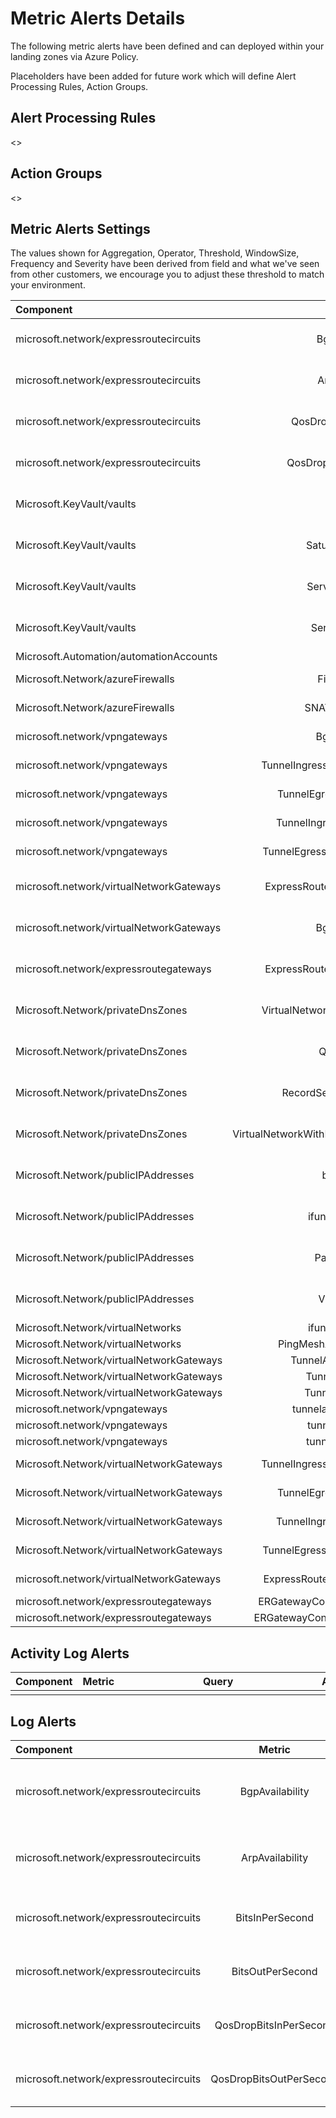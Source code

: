 # Metric Alerts Details

The following metric alerts have been defined and can deployed within your landing zones via Azure Policy.

Placeholders have been added for future work which will define Alert Processing Rules, Action Groups.

## Alert Processing Rules

<<TBD>>

## Action Groups

<<TBD>>

## Metric Alerts Settings

The values shown for Aggregation, Operator, Threshold, WindowSize, Frequency and Severity have been derived from field and what we've seen from other customers, we encourage you to adjust these threshold to match your environment.


| Component                                | Metric                                            | Aggregation   | Operator           | Threshold   | WindowSize   | Frequency   | Severity   | <div style="width:240px">References</div>                                                                                                                                                                                                                                                                                                             | Path                                                                                                                                                                                                                                                |
|:-----------------------------------------|:-------------------------------------------------:|:-------------:|:------------------:|:-----------:|:------------:|:-----------:|:----------:|:------------------------------------------------------------------------------------------------------------------------------------------------------------------------------------------------------------------------------------------------------------------------------------------------------------------------------------------------------|:----------------------------------------------------------------------------------------------------------------------------------------------------------------------------------------------------------------------------------------------------|
| microsoft.network/expressroutecircuits   | BgpAvailability                                   | Average       | LessThan           | 90          | PT5M         | PT1M        | 0          | <br/>[Monitor ExpressRoute Alerts](https://docs.microsoft.com/en-us/azure/expressroute/monitor-expressroute#alerts)<br/>[ExpressRoute KQL Queries](https://docs.microsoft.com/en-us/azure/expressroute/monitor-expressroute#sample-kusto-queries)                                                                                                     | [deploy-ercir_bgpavailability_alert.bicep](https://github.com/Azure/alz-monitor/blob/7d0b925a53edf365cee4fae157131420ea29e8c9/Observability_L100/Deploy/policyDefinitions/deploy-ercir_bgpavailability_alert.bicep)                                 |
| microsoft.network/expressroutecircuits   | ArpAvailability                                   | Average       | LessThan           | 90          | PT5M         | PT1M        | 0          | <br/>[Monitor ExpressRoute Alerts](https://docs.microsoft.com/en-us/azure/expressroute/monitor-expressroute#alerts)<br/>[ExpressRoute KQL Queries](https://docs.microsoft.com/en-us/azure/expressroute/monitor-expressroute#sample-kusto-queries)                                                                                                     | [deploy-ercir_arpavailability_alert.bicep](https://github.com/Azure/alz-monitor/blob/7d0b925a53edf365cee4fae157131420ea29e8c9/Observability_L100/Deploy/policyDefinitions/deploy-ercir_arpavailability_alert.bicep)                                 |
| microsoft.network/expressroutecircuits   | QosDropBitsInPerSecond                            | Average       | GreaterThan        | 100         | PT5M         | PT1M        | 2          | <br/>[Monitor ExpressRoute Alerts](https://docs.microsoft.com/en-us/azure/expressroute/monitor-expressroute#alerts)<br/>[ExpressRoute KQL Queries](https://docs.microsoft.com/en-us/azure/expressroute/monitor-expressroute#sample-kusto-queries)                                                                                                     | [deploy-ercir_qosdropsbitsin_alert.bicep](https://github.com/Azure/alz-monitor/blob/7d0b925a53edf365cee4fae157131420ea29e8c9/Observability_L100/Deploy/policyDefinitions/deploy-ercir_qosdropsbitsin_alert.bicep)                                   |
| microsoft.network/expressroutecircuits   | QosDropBitsOutPerSecond                           | Average       | GreaterThan        | 100         | PT5M         | PT1M        | 2          | <br/>[Monitor ExpressRoute Alerts](https://docs.microsoft.com/en-us/azure/expressroute/monitor-expressroute#alerts)<br/>[ExpressRoute KQL Queries](https://docs.microsoft.com/en-us/azure/expressroute/monitor-expressroute#sample-kusto-queries)                                                                                                     | [deploy-ercir_qosdropsbitsout_alert.bicep](https://github.com/Azure/alz-monitor/blob/7d0b925a53edf365cee4fae157131420ea29e8c9/Observability_L100/Deploy/policyDefinitions/deploy-ercir_qosdropsbitsout_alert.bicep)                                 |
| Microsoft.KeyVault/vaults                | Availability                                      | Average       | LessThan           | 90          | PT5M         | PT1M        | 1          | [Monitoring KeyVault Reference](https://docs.microsoft.com/en-us/azure/key-vault/general/monitor-key-vault-reference)<br>[Monitoring KeyVault](https://docs.microsoft.com/en-us/azure/key-vault/general/monitor-key-vault)<br>[KeyVault Insights Overview](https://docs.microsoft.com/en-us/azure/azure-monitor/insights/key-vault-insights-overview) | [deploy-kv_availability_alert.bicep](https://github.com/Azure/alz-monitor/blob/7d0b925a53edf365cee4fae157131420ea29e8c9/Observability_L100/Deploy/policyDefinitions/deploy-kv_availability_alert.bicep)                                             |
| Microsoft.KeyVault/vaults                | SaturationShoebox                                 | Average       | GreaterThan        | 75          | PT5M         | PT1M        | 1          | [Monitoring KeyVault Reference](https://docs.microsoft.com/en-us/azure/key-vault/general/monitor-key-vault-reference)<br>[Monitoring KeyVault](https://docs.microsoft.com/en-us/azure/key-vault/general/monitor-key-vault)<br>[KeyVault Insights Overview](https://docs.microsoft.com/en-us/azure/azure-monitor/insights/key-vault-insights-overview) | [deploy-kv_capacity_alert.bicep](https://github.com/Azure/alz-monitor/blob/d78aea3853e9839fe87019bc6e9267525bb73102/Observability_L100/Deploy/policyDefinitions/deploy-kv_capacity_alert.bicep)                                                     |
| Microsoft.KeyVault/vaults                | ServiceApiLatency                                 | Average       | GreaterThan        | 1000        | PT5M         | PT1M        | 3          | [Monitoring KeyVault Reference](https://docs.microsoft.com/en-us/azure/key-vault/general/monitor-key-vault-reference)<br>[Monitoring KeyVault](https://docs.microsoft.com/en-us/azure/key-vault/general/monitor-key-vault)<br>[KeyVault Insights Overview](https://docs.microsoft.com/en-us/azure/azure-monitor/insights/key-vault-insights-overview) | [deploy-kv_latency_alert.bicep](https://github.com/Azure/alz-monitor/blob/7d0b925a53edf365cee4fae157131420ea29e8c9/Observability_L100/Deploy/policyDefinitions/deploy-kv_latency_alert.bicep)                                                       |
| Microsoft.KeyVault/vaults                | ServiceApiResult                                  | Average       | GreaterThan        | dynamic     | PT5M         | PT1M        | 2          | [Monitoring KeyVault Reference](https://docs.microsoft.com/en-us/azure/key-vault/general/monitor-key-vault-reference)<br>[Monitoring KeyVault](https://docs.microsoft.com/en-us/azure/key-vault/general/monitor-key-vault)<br>[KeyVault Insights Overview](https://docs.microsoft.com/en-us/azure/azure-monitor/insights/key-vault-insights-overview) | [deploy-kv_requests_alert.bicep](https://github.com/Azure/alz-monitor/blob/d78aea3853e9839fe87019bc6e9267525bb73102/Observability_L100/Deploy/policyDefinitions/deploy-kv_requests_alert.bicep)                                                     |
| Microsoft.Automation/automationAccounts  | TotalJob                                          | Count         | GreaterThan        | 0           | PT5M         | PT1M        | 2          |                                                                                                                                                                                                                                                                                                                                                       | [deploy-aa_totaljob_alert.bicep](https://github.com/Azure/alz-monitor/blob/7d0b925a53edf365cee4fae157131420ea29e8c9/Observability_L100/Deploy/policyDefinitions/deploy-aa_totaljob_alert.bicep)                                                     |
| Microsoft.Network/azureFirewalls         | FirewallHealth                                    | Average       | LessThan           | 90          | PT5M         | PT1M        | 0          | [Overview of Azure Firewall logs and metrics                                                                                                                                                                                                                                                                                                          | [deploy-afw_firewallhealth_alert.bicep](https://github.com/Azure/alz-monitor/blob/7d0b925a53edf365cee4fae157131420ea29e8c9/Observability_L100/Deploy/policyDefinitions/deploy-afw_firewallhealth_alert.bicep)                                       |
| Microsoft.Network/azureFirewalls         | SNATPortUtilization                               | Average       | GreaterThan        | 80          | PT5M         | PT1M        | 1          | [Overview of Azure Firewall logs and metrics                                                                                                                                                                                                                                                                                                          | [deploy-afw_snatportutilization_alert.bicep](https://github.com/Azure/alz-monitor/blob/7d0b925a53edf365cee4fae157131420ea29e8c9/Observability_L100/Deploy/policyDefinitions/deploy-afw_snatportutilization_alert.bicep)                             |
| microsoft.network/vpngateways            | BgpPeerStatus                                     | Total         | LessThan           | 1           | PT5M         | PT5M        |            | [Overview of Azure Firewall logs and metrics                                                                                                                                                                                                                                                                                                          | [deploy-vpng_bgppeerstatus_alert.bicep](https://github.com/Azure/alz-monitor/blob/d78aea3853e9839fe87019bc6e9267525bb73102/Observability_L100/Deploy/policyDefinitions/deploy-vpng_bgppeerstatus_alert.bicep)                                       |
| microsoft.network/vpngateways            | TunnelIngressPacketDropTSMismatch                 | Average       | GreaterThan        | dynamic     | PT5M         | PT5M        | 3          | [Overview of Azure Firewall logs and metrics                                                                                                                                                                                                                                                                                                          | [deploy-vpng_ingresspacketdropmismatch_alert.bicep](https://github.com/Azure/alz-monitor/blob/fdd0ab013ee6f35a53e130384734e20c0a722b54/Observability_L100/Deploy/policyDefinitions/deploy-vpng_ingresspacketdropmismatch_alert.bicep)               |
| microsoft.network/vpngateways            | TunnelEgressPacketDropCount                       | Total         | GreaterThan        | dynamic     | PT5M         | PT5M        | 3          | [Overview of Azure Firewall logs and metrics                                                                                                                                                                                                                                                                                                          | [deploy-vpng_egresspacketdropcount_alert.bicep](https://github.com/Azure/alz-monitor/blob/7d0b925a53edf365cee4fae157131420ea29e8c9/Observability_L100/Deploy/policyDefinitions/deploy-vpng_egresspacketdropcount_alert.bicep)                       |
| microsoft.network/vpngateways            | TunnelIngressPacketDropCount                      | Total         | GreaterThan        | dynamic     | PT5M         | PT5M        | 3          | [Overview of Azure Firewall logs and metrics                                                                                                                                                                                                                                                                                                          | [deploy-vpng_ingresspacketdropcount_alert.bicep](https://github.com/Azure/alz-monitor/blob/7d0b925a53edf365cee4fae157131420ea29e8c9/Observability_L100/Deploy/policyDefinitions/deploy-vpng_ingresspacketdropcount_alert.bicep)                     |
| microsoft.network/vpngateways            | TunnelEgressPacketDropTSMismatch                  | Total         | GreaterThan        | dynamic     | PT5M         | PT5M        | 3          | [Overview of Azure Firewall logs and metrics                                                                                                                                                                                                                                                                                                          | [deploy-vpng_egresspacketdropmismatch_alert.bicep](https://github.com/Azure/alz-monitor/blob/fdd0ab013ee6f35a53e130384734e20c0a722b54/Observability_L100/Deploy/policyDefinitions/deploy-vpng_egresspacketdropmismatch_alert.bicep)                 |
| microsoft.network/virtualNetworkGateways | ExpressRouteGatewayCpuUtilization                 | Average       | GreaterThan        | 90          | PT5M         | PT1M        | 1          | [Azure Monitor supported metrics by resource type - Azure Monitor                                                                                                                                                                                                                                                                                     | [deploy-vnetg_expressroutecpuutilization_alert.bicep](https://github.com/Azure/alz-monitor/blob/d78aea3853e9839fe87019bc6e9267525bb73102/Observability_L100/Deploy/policyDefinitions/deploy-vnetg_expressroutecpuutilization_alert.bicep)           |
| microsoft.network/virtualNetworkGateways | BgpPeerStatus                                     | Total         | LessThan           | 1           | PT5M         | PT5M        |            | [Azure Monitor supported metrics by resource type - Azure Monitor                                                                                                                                                                                                                                                                                     | [deploy-vnetg_bgppeerstatus_alert.bicep](https://github.com/Azure/alz-monitor/blob/7d0b925a53edf365cee4fae157131420ea29e8c9/Observability_L100/Deploy/policyDefinitions/deploy-vnetg_bgppeerstatus_alert.bicep)                                     |
| microsoft.network/expressroutegateways   | ExpressRouteGatewayCpuUtilization                 | Average       | GreaterThan        | 80          | PT5M         | PT1M        | 1          | [ExpressRoute Monitoring Metrics Alerts for ExpressRoute Gateways](https://docs.microsoft.com/en-us/azure/expressroute/expressroute-monitoring-metrics-alerts#expressroute-gateways)                                                                                                                                                                  | [deploy-vnetg_expressroutecpuutilization_alert.bicep](https://github.com/Azure/alz-monitor/blob/arm-conversion-2023-01-26/src/resources/Microsoft.Authorization/policyDefinitions/deploy-vnetg_expressroutecpuutilization_alert.bicep)              |
| Microsoft.Network/privateDnsZones        | VirtualNetworkLinkCapacityUtilization             | Maximum       | GreaterThanEqualTo | 80          | PT1H         | PT1H        | 2          | [Azure Monitor supported metrics by resource type - Azure Monitor                                                                                                                                                                                                                                                                                     | [deploy-pdnsz_capacityutilization_alert.bicep](https://github.com/Azure/alz-monitor/blob/d78aea3853e9839fe87019bc6e9267525bb73102/Observability_L100/Deploy/policyDefinitions/deploy-pdnsz_capacityutilization_alert.bicep)                         |
| Microsoft.Network/privateDnsZones        | QueryVolume                                       | Total         | GreaterThanOrEqual | 500         | PT1H         | PT1H        | 4          | [Azure Monitor supported metrics by resource type - Azure Monitor                                                                                                                                                                                                                                                                                     | [deploy-pdnsz_queryvolume_alert.bicep](https://github.com/Azure/alz-monitor/blob/d78aea3853e9839fe87019bc6e9267525bb73102/Observability_L100/Deploy/policyDefinitions/deploy-pdnsz_queryvolume_alert.bicep)                                         |
| Microsoft.Network/privateDnsZones        | RecordSetCapacityUtilization                      | Maximum       | GreaterThanOrEqual | 75          | PT1H         | PT1H        | 2          | [Azure Monitor supported metrics by resource type - Azure Monitor                                                                                                                                                                                                                                                                                     | [deploy-pdnsz_recordsetcapacity_alert.bicep](https://github.com/Azure/alz-monitor/blob/d78aea3853e9839fe87019bc6e9267525bb73102/Observability_L100/Deploy/policyDefinitions/deploy-pdnsz_recordsetcapacity_alert.bicep)                             |
| Microsoft.Network/privateDnsZones        | VirtualNetworkWithRegistrationCapacityUtilization | Maximum       | GreaterThan        | 90          | PT1H         | PT1H        | 2          | [Azure Monitor supported metrics by resource type - Azure Monitor                                                                                                                                                                                                                                                                                     | [deploy-pdnsz_registrationcapacityutilization_alert.bicep](https://github.com/Azure/alz-monitor/blob/d78aea3853e9839fe87019bc6e9267525bb73102/Observability_L100/Deploy/policyDefinitions/deploy-pdnsz_registrationcapacityutilization_alert.bicep) |
| Microsoft.Network/publicIPAddresses      | bytesinddos                                       | Maximum       | GreaterThan        | 8000000     | PT5M         | PT5M        | 4          | [Azure Monitor supported metrics by resource type - Azure Monitor                                                                                                                                                                                                                                                                                     | [deploy-pip_bytesinddosattack_alert.bicep](https://github.com/Azure/alz-monitor/blob/d78aea3853e9839fe87019bc6e9267525bb73102/Observability_L100/Deploy/policyDefinitions/deploy-pip_bytesinddosattack_alert.bicep)                                 |
| Microsoft.Network/publicIPAddresses      | ifunderddosattack                                 | Maximum       | GreaterThan        | 1           | PT5M         | PT5M        | 1          | [Azure Monitor supported metrics by resource type - Azure Monitor                                                                                                                                                                                                                                                                                     | [deploy-pip_ddosattack_alert.bicep](https://github.com/Azure/alz-monitor/blob/d78aea3853e9839fe87019bc6e9267525bb73102/Observability_L100/Deploy/policyDefinitions/deploy-pip_ddosattack_alert.bicep)                                               |
| Microsoft.Network/publicIPAddresses      | PacketsInDDoS                                     | Total         | GreaterThanEqualTo | 40000       | PT5M         | PT5M        | 4          | [Azure Monitor supported metrics by resource type - Azure Monitor                                                                                                                                                                                                                                                                                     | [deploy-pip_packetsinddos_alert.bicep](https://github.com/Azure/alz-monitor/blob/d78aea3853e9839fe87019bc6e9267525bb73102/Observability_L100/Deploy/policyDefinitions/deploy-pip_packetsinddos_alert.bicep)                                         |
| Microsoft.Network/publicIPAddresses      | VipAvailability                                   | Average       | LessThan           | 1           | PT5M         | PT5M        | 1          | [Azure Monitor supported metrics by resource type - Azure Monitor                                                                                                                                                                                                                                                                                     | [deploy-pip_vipavailability_alert.bicep](https://github.com/Azure/alz-monitor/blob/d78aea3853e9839fe87019bc6e9267525bb73102/Observability_L100/Deploy/policyDefinitions/deploy-pip_vipavailability_alert.bicep)                                     |
| Microsoft.Network/virtualNetworks        | ifunderddosattack                                 | Maximum       | GreaterThanOrEqual | 1           | PT5M         | PT5M        | 1          |                                                                                                                                                                                                                                                                                                                                                       | [deploy-vnet_ddosattack_alert.bicep](https://github.com/Azure/alz-monitor/blob/arm-conversion-2023-01-26/src/resources/Microsoft.Authorization/policyDefinitions/deploy-vnet_ddosattack_alert.bicep)                                                |
| Microsoft.Network/virtualNetworks        | PingMeshAverageRoundtripMs                        | Average       | GreaterThan        | 300         | PT5M         | PT5M        | 4          |                                                                                                                                                                                                                                                                                                                                                       | [deploy-vnet_pingavgroundtrip_alert.bicep](https://github.com/Azure/alz-monitor/blob/d78aea3853e9839fe87019bc6e9267525bb73102/Observability_L100/Deploy/policyDefinitions/deploy-vnet_pingavgroundtrip_alert.bicep)                                 |
| Microsoft.Network/virtualNetworkGateways | TunnelAverageBandwidth                            | Average       | LessThan           | 1           | PT5M         | PT5M        | 0          |                                                                                                                                                                                                                                                                                                                                                       | [deploy-vnetg_tunnelbandwidth_alert.bicep](https://github.com/Azure/alz-monitor/blob/d78aea3853e9839fe87019bc6e9267525bb73102/Observability_L100/Deploy/policyDefinitions/deploy-vnetg_tunnelbandwidth_alert.bicep)                                 |
| Microsoft.Network/virtualNetworkGateways | TunnelEgressBytes                                 | Average       | LessThanOrEqual    | 1           | PT5M         | PT5M        | 0          |                                                                                                                                                                                                                                                                                                                                                       | [deploy-vnetg_tunnelegress_alert.bicep](https://github.com/Azure/alz-monitor/blob/d78aea3853e9839fe87019bc6e9267525bb73102/Observability_L100/Deploy/policyDefinitions/deploy-vnetg_tunnelegress_alert.bicep)                                       |
| Microsoft.Network/virtualNetworkGateways | TunnelIngressBytes                                | Average       | LessThanOrEqual    | 1           | PT5M         | PT5M        | 0          |                                                                                                                                                                                                                                                                                                                                                       | [deploy-vnetg_tunnelingress_alert.bicep](https://github.com/Azure/alz-monitor/blob/d78aea3853e9839fe87019bc6e9267525bb73102/Observability_L100/Deploy/policyDefinitions/deploy-vnetg_tunnelingress_alert.bicep)                                     |
| microsoft.network/vpngateways            | tunnelaveragebandwidth                            | Average       | GreaterThan        | 1000000000  | PT5M         | PT5M        | 0          |                                                                                                                                                                                                                                                                                                                                                       | [deploy-vpng_bandwidthutilization_alert.bicep](https://github.com/Azure/alz-monitor/blob/d78aea3853e9839fe87019bc6e9267525bb73102/Observability_L100/Deploy/policyDefinitions/deploy-vpng_bandwidthutilization_alert.bicep)                         |
| microsoft.network/vpngateways            | tunnelegressbytes                                 | Total         | LessThanOrEqual    | 0           | PT5M         | PT5M        | 0          |                                                                                                                                                                                                                                                                                                                                                       | [deploy-vpng_egress_alert.bicep](https://github.com/Azure/alz-monitor/blob/d78aea3853e9839fe87019bc6e9267525bb73102/Observability_L100/Deploy/policyDefinitions/deploy-vpng_egress_alert.bicep)                                                     |
| microsoft.network/vpngateways            | tunnelingressbytes                                | Total         | LessThanOrEqual    | 0           | PT5M         | PT5M        | 0          |                                                                                                                                                                                                                                                                                                                                                       | [deploy-vpng_ingress_alert.bicep](https://github.com/Azure/alz-monitor/blob/d78aea3853e9839fe87019bc6e9267525bb73102/Observability_L100/Deploy/policyDefinitions/deploy-vpng_ingress_alert.bicep)                                                   |
| Microsoft.Network/virtualNetworkGateways | TunnelIngressPacketDropTSMismatch                 | Average       | GreaterThan        | 100         | PT5M         | PT5M        | 3          |                                                                                                                                                                                                                                                                                                                                                       | [deploy-vpng_ingresspacketdropmismatch_alert.bicep](https://github.com/Azure/alz-monitor/blob/fdd0ab013ee6f35a53e130384734e20c0a722b54/Observability_L100/Deploy/policyDefinitions/deploy-vpng_ingresspacketdropmismatch_alert.bicep)               |
| Microsoft.Network/virtualNetworkGateways | TunnelEgressPacketDropCount                       | Average       | GreaterThan        | 100         | PT5M         | PT5M        | 3          |                                                                                                                                                                                                                                                                                                                                                       | [deploy-vnetg_egresspacketdropcount_alert.json](https://github.com/Azure/alz-monitor/blob/arm-conversion-2023-01-26/src/resources/Microsoft.Authorization/policyDefinitions/deploy-vnetg_egresspacketdropmismatch_alert.bicep)                      |
| Microsoft.Network/virtualNetworkGateways | TunnelIngressPacketDropCount                      | Average       | GreaterThan        | 100         | PT5M         | PT5M        | 3          |                                                                                                                                                                                                                                                                                                                                                       | [deploy-vnetg_ingresspacketdropcount_alert.bicep](https://github.com/Azure/alz-monitor/blob/arm-conversion-2023-01-26/src/resources/Microsoft.Authorization/policyDefinitions/deploy-vnetg_ingresspacketdropcount_alert.bicep)                      |
| Microsoft.Network/virtualNetworkGateways | TunnelEgressPacketDropTSMismatch                  | Average       | GreaterThan        | 100         | PT5M         | PT5M        | 3          |                                                                                                                                                                                                                                                                                                                                                       | [deploy-vnetg_egresspacketdropmismatch_alert.bicep](https://github.com/Azure/alz-monitor/blob/arm-conversion-2023-01-26/src/resources/Microsoft.Authorization/policyDefinitions/deploy-vnetg_egresspacketdropmismatch_alert.bicep)                  |
| microsoft.network/virtualNetworkGateways | ExpressRouteGatewayBitsPerSecond                  | Average       | LessThanOrEqual    | 1           | PT5M         | PT5M        | 0          |                                                                                                                                                                                                                                                                                                                                                       | [deploy-vnetg_expressroutebitspersecond_alert.bicep](https://github.com/Azure/alz-monitor/blob/arm-conversion-2023-01-26/src/resources/Microsoft.Authorization/policyDefinitions/deploy-vnetg_expressroutebitspersecond_alert.bicep)                |
| microsoft.network/expressroutegateways   | ERGatewayConnectionBitsInPerSecond                | Average       | LessThanOrEqual    | 1           | PT5M         | PT5M        | 0          |                                                                                                                                                                                                                                                                                                                                                       | [deploy-erg_bitsinpersecond_alert.bicep](https://github.com/Azure/alz-monitor/blob/arm-conversion-2023-01-26/src/resources/Microsoft.Authorization/policyDefinitions/deploy-erg_bitsinpersecond_alert.bicep)                                        |
| microsoft.network/expressroutegateways   | ERGatewayConnectionBitsOutPerSecond               | Average       | LessThanOrEqual    | 1           | PT5M         | PT5M        | 0          |                                                                                                                                                                                                                                                                                                                                                       | [deploy-erg_bitsoutpersecond_alert.bicep](https://github.com/Azure/alz-monitor/blob/arm-conversion-2023-01-26/src/resources/Microsoft.Authorization/policyDefinitions/deploy-erg_bitsoutpersecond_alert.bicep)                                      |


## Activity Log Alerts

| Component | Metric |<div style="width:300px">Query</div> |Aggregator | Operator | Threshold | WindowSize | Frequency | Dimensions | Mandatory | Documented |<div style="width:240px">References</div>|
|:----------|:------:|:----------:|:----------:|:--------:|:---------:|:----------:|:---------:|:----------:|:---------:|:----------:|:---------------------------------------|
|||||||||||||

## Log Alerts


| Component | Metric |<div style="width:300px">Query</div> | Aggregator | Operator | Threshold | WindowSize | Frequency | Dimensions | Mandatory | Documented |<div style="width:240px">References</div>|
|:----------|:------:|:------|:----------:|:--------:|:---------:|:----------:|:---------:|:----------:|:---------:|:----------:|:---------------------------------------|
| microsoft.network/expressroutecircuits | BgpAvailability         |`AzureMetrics`<br/>`| where MetricName == "BgpAvailability"`<br/> `| summarize by Average, bin(TimeGenerated, 5m), Resource` <br/> `| render timechart` |0       | LessThan    | 90  | PT5M | PT1M |  Peer | No | Y | [Monitor ExpressRoute Alerts](https://docs.microsoft.com/en-us/azure/expressroute/monitor-expressroute#alerts)<br/>[ExpressRoute KQL Queries](https://docs.microsoft.com/en-us/azure/expressroute/monitor-expressroute#sample-kusto-queries) |
| microsoft.network/expressroutecircuits | ArpAvailability         |`AzureMetrics`<br/>`| where MetricName == "ArpAvailability"`<br/> `| summarize by Average, bin(TimeGenerated, 5m), Resource` <br/> `| render timechart` |Average | LessThan    | 90  | PT5M | PT1M |  Peer | No | Y | [Monitor ExpressRoute Alerts](https://docs.microsoft.com/en-us/azure/expressroute/monitor-expressroute#alerts)<br/>[ExpressRoute KQL Queries](https://docs.microsoft.com/en-us/azure/expressroute/monitor-expressroute#sample-kusto-queries) |
| microsoft.network/expressroutecircuits | BitsInPerSecond  |`AzureMetrics`<br/> `| where MetricName == "BitsInPerSecond"` <br/> `| summarize by Average, bin(TimeGenerated, 1h), Resource` <br/> `| render timechart` |Average | GreaterThan | 100 | PT5M | PT1M | No    | No | N |                                                                                                                                                                                                                                                         |
| microsoft.network/expressroutecircuits | BitsOutPerSecond |```AzureMetrics | where MetricName == "BitsInPerSecond"| summarize by Average, bin(TimeGenerated, 1h), Resource| render timechart``` |Average | GreaterThan | 100 | PT5M | PT1M | No    | No | N |
| microsoft.network/expressroutecircuits | QosDropBitsInPerSecond | `AzureMetrics| where MetricName == "QosDropBitsInPerSecond"` <br/> `| summarize by Average, bin(TimeGenerated, 1h), Resource` <br/> `| render timechart` | Average | GreaterThan | 100 | PT5M | PT1M | No    | No | N |
| microsoft.network/expressroutecircuits | QosDropBitsOutPerSecond | ```AzureMetrics | where MetricName == "QosDropBitsInPerSecond" | summarize by Average, bin(TimeGenerated, 1h), Resource | render timechart```  | Average | GreaterThan | 100 | PT5M | PT1M | No    | No | N |






